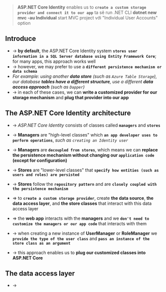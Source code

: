 > **ASP.NET Core Identity** enables us to **`create a custom storage provider and connect it to our app`**
> ta sẽ run .NET CLI  **dotnet new mvc -au Individual** start MVC project với "Individual User Accounts" option 

## Introduce
* -> **by default**, the ASP.NET Core Identity system **`stores user information in a SQL Server database using Entity Framework Core`**; for many apps, this approach works well
* -> however, we may prefer to use a **`different persistence mechanism or data schema`**
* _For example: using another **data store** (such as  `Azure Table Storage`), our database **tables have a different structure**, use a different **data access approach** (such as `Dapper`)_
* -> in each of these cases, we can **write a customized provider for our storage mechanism** and **plug that provider into our app**

## The ASP.NET Core Identity architecture
* -> _ASP.NET Core Identity_ consists of classes called **`managers`** and **`stores`**

* -> **Managers** are "high-level classes" which **`an app developer uses to perform operations`**, _such as `creating an Identity user`_ 
* -> **Managers** are **`decoupled from stores`**, which means we can **replace the persistence mechanism without changing our `application code` (except for configuration)**

* -> **Stores** are "lower-level classes" that **`specify how entities (such as users and roles) are persisted`**
* -> **Stores** follow the **`repository pattern`** and are **`closely coupled with the persistence mechanism`**

* => to **`create a custom storage provider`**, create **the data source**, **the data access layer**, and **the store classes** that interact with this data access layer
* => the **web app** interacts with the **managers** and we **`don't need to customize the managers or our app code`** that interacts with them 
* -> when creating a new instance of **UserManager** or **RoleManager** we **`provide the type of the user class`** and **`pass an instance of the store class as an argument`**
* -> this approach enables us to **plug our customized classes into ASP.NET Core**

## The data access layer
* -> 